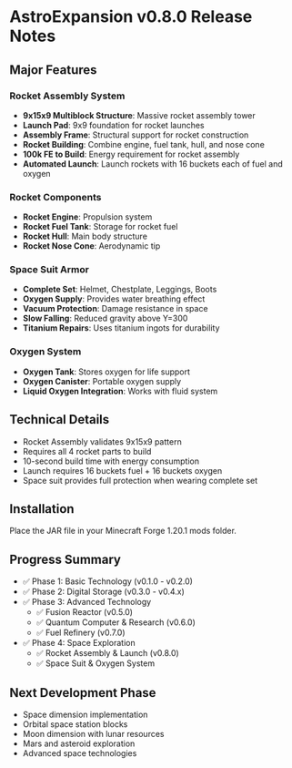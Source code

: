 # AstroExpansion v0.8.0 Release Notes

## Major Features

### Rocket Assembly System
- **9x15x9 Multiblock Structure**: Massive rocket assembly tower
- **Launch Pad**: 9x9 foundation for rocket launches
- **Assembly Frame**: Structural support for rocket construction
- **Rocket Building**: Combine engine, fuel tank, hull, and nose cone
- **100k FE to Build**: Energy requirement for rocket assembly
- **Automated Launch**: Launch rockets with 16 buckets each of fuel and oxygen

### Rocket Components
- **Rocket Engine**: Propulsion system
- **Rocket Fuel Tank**: Storage for rocket fuel
- **Rocket Hull**: Main body structure
- **Rocket Nose Cone**: Aerodynamic tip

### Space Suit Armor
- **Complete Set**: Helmet, Chestplate, Leggings, Boots
- **Oxygen Supply**: Provides water breathing effect
- **Vacuum Protection**: Damage resistance in space
- **Slow Falling**: Reduced gravity above Y=300
- **Titanium Repairs**: Uses titanium ingots for durability

### Oxygen System
- **Oxygen Tank**: Stores oxygen for life support
- **Oxygen Canister**: Portable oxygen supply
- **Liquid Oxygen Integration**: Works with fluid system

## Technical Details
- Rocket Assembly validates 9x15x9 pattern
- Requires all 4 rocket parts to build
- 10-second build time with energy consumption
- Launch requires 16 buckets fuel + 16 buckets oxygen
- Space suit provides full protection when wearing complete set

## Installation
Place the JAR file in your Minecraft Forge 1.20.1 mods folder.

## Progress Summary
- ✅ Phase 1: Basic Technology (v0.1.0 - v0.2.0)
- ✅ Phase 2: Digital Storage (v0.3.0 - v0.4.x)
- ✅ Phase 3: Advanced Technology
  - ✅ Fusion Reactor (v0.5.0)
  - ✅ Quantum Computer & Research (v0.6.0)
  - ✅ Fuel Refinery (v0.7.0)
- ✅ Phase 4: Space Exploration
  - ✅ Rocket Assembly & Launch (v0.8.0)
  - ✅ Space Suit & Oxygen System

## Next Development Phase
- Space dimension implementation
- Orbital space station blocks
- Moon dimension with lunar resources
- Mars and asteroid exploration
- Advanced space technologies
